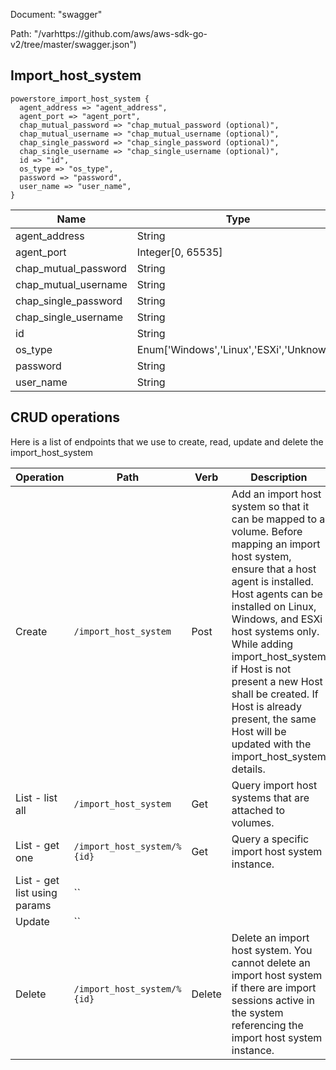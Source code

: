 Document: "swagger"


Path: "/varhttps://github.com/aws/aws-sdk-go-v2/tree/master/swagger.json")

## Import_host_system



```puppet
powerstore_import_host_system {
  agent_address => "agent_address",
  agent_port => "agent_port",
  chap_mutual_password => "chap_mutual_password (optional)",
  chap_mutual_username => "chap_mutual_username (optional)",
  chap_single_password => "chap_single_password (optional)",
  chap_single_username => "chap_single_username (optional)",
  id => "id",
  os_type => "os_type",
  password => "password",
  user_name => "user_name",
}
```

| Name        | Type           | Required       |
| ------------- | ------------- | ------------- |
|agent_address | String | true |
|agent_port | Integer[0, 65535] | true |
|chap_mutual_password | String | false |
|chap_mutual_username | String | false |
|chap_single_password | String | false |
|chap_single_username | String | false |
|id | String | true |
|os_type | Enum['Windows','Linux','ESXi','Unknown'] | true |
|password | String | true |
|user_name | String | true |



## CRUD operations

Here is a list of endpoints that we use to create, read, update and delete the import_host_system

| Operation | Path | Verb | Description | OperationID |
| ------------- | ------------- | ------------- | ------------- | ------------- |
|Create|`/import_host_system`|Post|Add an import host system so that it can be mapped to a volume. Before mapping an import host system, ensure that a host agent is installed. Host agents can be installed on Linux, Windows, and ESXi host systems only.  While adding import_host_system if Host is not present a new Host shall be created. If Host is already present, the same Host will be updated with the import_host_system details.|import_host_systemCreate|
|List - list all|`/import_host_system`|Get|Query import host systems that are attached to volumes.|import_host_systemCollectionQuery|
|List - get one|`/import_host_system/%{id}`|Get|Query a specific import host system instance.|import_host_systemInstanceQuery|
|List - get list using params|``||||
|Update|``||||
|Delete|`/import_host_system/%{id}`|Delete|Delete an import host system. You cannot delete an import host system if there are import sessions active in the system referencing the import host system instance.|import_host_systemDelete|
